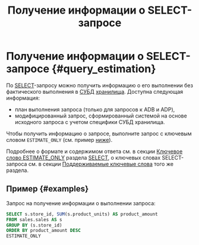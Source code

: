 ﻿---
layout: default
title: Получение информации о SELECT-запросе
nav_order: 2
parent: Другие функции
grand_parent: Работа с системой
has_children: false
has_toc: false
---

# Получение информации о SELECT-запросе {#query_estimation}

По [SELECT](../../../reference/sql_plus_requests/SELECT/SELECT.md)-запросу можно получить информацию 
о его выполнении без фактического выполнения в [СУБД](../../../introduction/supported_DBMS/supported_DBMS.md) 
[хранилища](../../../overview/main_concepts/data_storage/data_storage.md). Доступна следующая информация:
* план выполнения запроса (только для запросов к ADB и ADP),
* модифицированный запрос, сформированный системой на основе исходного запроса с учетом специфики СУБД хранилища.

Чтобы получить информацию о запросе, выполните запрос с ключевым словом `ESTIMATE_ONLY` (см. пример [ниже](#examples)).

Подробнее о формате и содержимом ответа см. в секции 
[Ключевое слово ESTIMATE_ONLY](../../../reference/sql_plus_requests/SELECT/SELECT.md#estimate)
раздела [SELECT](../../../reference/sql_plus_requests/SELECT/SELECT.md), о ключевых словах SELECT-запроса 
см. в секции [Поддерживаемые ключевые слова](../../../reference/sql_plus_requests/SELECT/SELECT.md#key_words) 
того же раздела.

## Пример {#examples}

Запрос на получение информации о выполнении запроса:
```sql
SELECT s.store_id, SUM(s.product_units) AS product_amount
FROM sales.sales AS s
GROUP BY (s.store_id)
ORDER BY product_amount DESC
ESTIMATE_ONLY
```